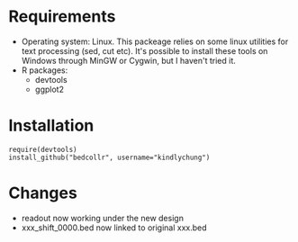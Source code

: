 # Requirements

* Operating system: Linux. This packeage relies on some linux utilities for text processing (sed, cut etc).
It's possible to install these tools on Windows through MinGW or Cygwin, but I haven't tried it.
* R packages:
    * devtools
    * ggplot2

# Installation

    require(devtools)
    install_github("bedcollr", username="kindlychung")

# Changes

* readout now working under the new design
* xxx_shift_0000.bed now linked to original xxx.bed
